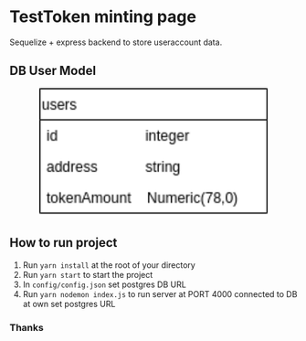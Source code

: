 # TestToken minting page

Sequelize + express backend to store useraccount data.

## DB User Model

<p align="center"> 
  <img src= "./images/user-DB-diagram.png" alt="user DB diagram" width="400" >
</p>

## How to run project

1. Run `yarn install` at the root of your directory
2. Run `yarn start` to start the project
3. In `config/config.json` set postgres DB URL
4. Run `yarn nodemon index.js` to run server at PORT 4000 connected to DB at own set postgres URL

### Thanks
